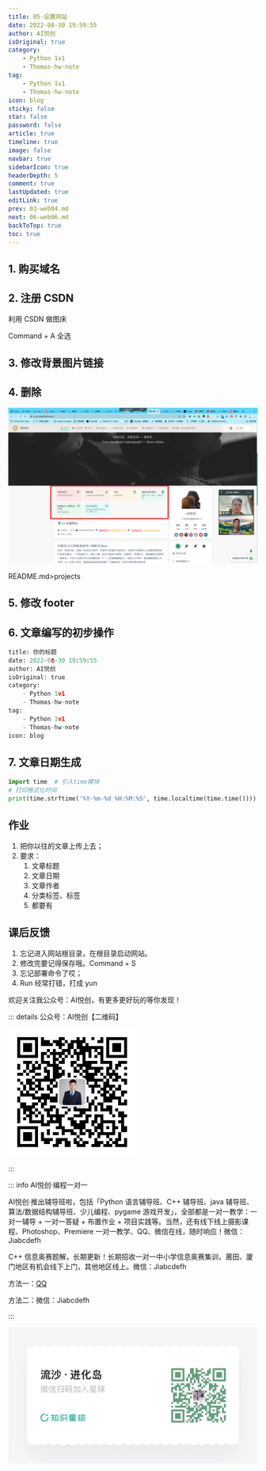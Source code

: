 ```yaml
---
title: 05-设置网站
date: 2022-08-30 19:59:55
author: AI悦创
isOriginal: true
category:
    - Python 1v1
    - Thomas-hw-note
tag:
    - Python 1v1
    - Thomas-hw-note
icon: blog
sticky: false
star: false
password: false
article: true
timeline: true
image: false
navbar: true
sidebarIcon: true
headerDepth: 5
comment: true
lastUpdated: true
editLink: true
prev: 03-web04.md
next: 06-web06.md
backToTop: true
toc: true
---
```


## 1. 购买域名

## 2. 注册 CSDN

利用 CSDN 做图床

Command + A 全选

## 3. 修改背景图片链接

## 4. 删除

![image-20220830201148847](./06-web05.assets/image-20220830201148847.png)

README.md>projects

## 5. 修改 footer

## 6. 文章编写的初步操作

```python
title: 你的标题
date: 2022-08-30 19:59:55
author: AI悦创
isOriginal: true
category:
    - Python 1v1
    - Thomas-hw-note
tag:
    - Python 1v1
    - Thomas-hw-note
icon: blog
```

## 7. 文章日期生成

```python
import time  # 引入time模块
# 打印格式化时间
print(time.strftime('%Y-%m-%d %H:%M:%S', time.localtime(time.time())))       # 打印按指定格式排版的时间
```





## 作业

1. 把你以往的文章上传上去；
1. 要求：
    1. 文章标题
    1. 文章日期
    1. 文章作者
    1. 分类标签、标签
    1. 都要有




## 课后反馈

1. 忘记进入网站根目录，在根目录启动网站。
1. 修改完要记得保存哦。Command + S
1. 忘记部署命令了哎；
1. Run 经常打错，打成 yun



欢迎关注我公众号：AI悦创，有更多更好玩的等你发现！

::: details 公众号：AI悦创【二维码】

![](/gzh.jpg)

:::

::: info AI悦创·编程一对一

AI悦创·推出辅导班啦，包括「Python 语言辅导班、C++ 辅导班、java 辅导班、算法/数据结构辅导班、少儿编程、pygame 游戏开发」，全部都是一对一教学：一对一辅导 + 一对一答疑 + 布置作业 + 项目实践等。当然，还有线下线上摄影课程、Photoshop、Premiere 一对一教学、QQ、微信在线，随时响应！微信：Jiabcdefh

C++ 信息奥赛题解，长期更新！长期招收一对一中小学信息奥赛集训，莆田、厦门地区有机会线下上门，其他地区线上。微信：Jiabcdefh

方法一：[QQ](http://wpa.qq.com/msgrd?v=3&uin=1432803776&site=qq&menu=yes)

方法二：微信：Jiabcdefh

:::

![](/zsxq.jpg)











